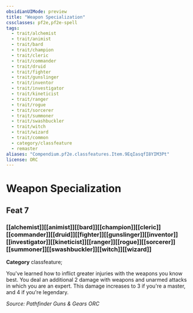 ```yaml
---
obsidianUIMode: preview
title: "Weapon Specialization"
cssclasses: pf2e,pf2e-spell
tags:
  - trait/alchemist
  - trait/animist
  - trait/bard
  - trait/champion
  - trait/cleric
  - trait/commander
  - trait/druid
  - trait/fighter
  - trait/gunslinger
  - trait/inventor
  - trait/investigator
  - trait/kineticist
  - trait/ranger
  - trait/rogue
  - trait/sorcerer
  - trait/summoner
  - trait/swashbuckler
  - trait/witch
  - trait/wizard
  - trait/common
  - category/classfeature
  - remaster
aliases: "Compendium.pf2e.classfeatures.Item.9EqIasqfI8YIM3Pt"
license: ORC
---
```

# Weapon Specialization
## Feat 7
### [[alchemist]][[animist]][[bard]][[champion]][[cleric]][[commander]][[druid]][[fighter]][[gunslinger]][[inventor]][[investigator]][[kineticist]][[ranger]][[rogue]][[sorcerer]][[summoner]][[swashbuckler]][[witch]][[wizard]]

**Category** classfeature; 




You've learned how to inflict greater injuries with the weapons you know best. You deal an additional 2 damage with weapons and unarmed attacks in which you are an expert. This damage increases to 3 if you're a master, and 4 if you're legendary.

*Source: Pathfinder Guns & Gears*
*ORC*